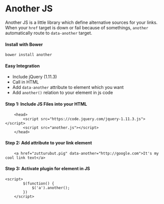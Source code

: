 # Another JS

Another JS is a little library which define alternative sources for your links. 
When your ```href``` target is down or fail because of somethings, ```another``` automatically route to ```data-another``` target.


#### Install with Bower

``` 
bower install another
```

#### Easy Integration

  - Include jQuery (1.11.3)
  - Call in HTML
  - Add ```data-another``` attribute to element which you want
  - Add ```another()``` relation to your element in js code

#### Step 1: Include JS Files into your HTML

```
    <head>
        <script src="https://code.jquery.com/jquery-1.11.3.js"></script>
	    <script src="another.js"></script>
    </head>
```

#### Step 2: Add attribute to your link element
```
    <a href="zutturubut.pig" data-another="http://google.com">It's my cool link text</a>
```

#### Step 3: Activate plugin for  element in JS
```
<script>
		$(function() {
			$('a').another();
		})
	</script>
```



